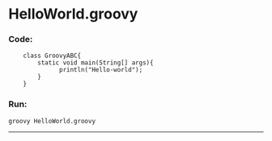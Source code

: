 # HelloWorld.groovy
### Code:
```
    class GroovyABC{
        static void main(String[] args){
              println("Hello-world");
        }
    }
```
### Run:
```
groovy HelloWorld.groovy
```
___
